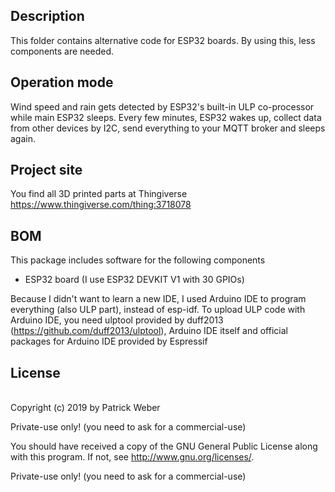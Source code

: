 ## Description
This folder contains alternative code for ESP32 boards. By using this, less components are needed.

## Operation mode
Wind speed and rain gets detected by ESP32's built-in ULP co-processor while main ESP32 sleeps. 
Every few minutes, ESP32 wakes up, collect data from other devices by I2C, 
send everything to your MQTT broker and sleeps again.

## Project site
You find all 3D printed parts at Thingiverse 
https://www.thingiverse.com/thing:3718078


## BOM
This package includes software for the following components
- ESP32 board (I use ESP32 DEVKIT V1 with 30 GPIOs)

Because I didn't want to learn a new IDE, I used Arduino IDE to program everything (also ULP part), instead of esp-idf.
To upload ULP code with Arduino IDE, you need ulptool provided by duff2013 (https://github.com/duff2013/ulptool),
Arduino IDE itself and official packages for Arduino IDE provided by Espressif


## License
<br>Copyright (c) 2019 by Patrick Weber  

Private-use only! (you need to ask for a commercial-use)
 

You should have received a copy of the GNU General Public License
along with this program.  If not, see <http://www.gnu.org/licenses/>.

Private-use only! (you need to ask for a commercial-use)


